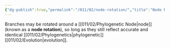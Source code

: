 ```yaml
---
{"dg-publish":true,"permalink":"/011/02/node-rotation/","title":"Node Rotation","tags":["BIOL422"],"noteIcon":"1","created":"2024-10-19T20:27:19.089-07:00","updated":"2024-10-03T23:16:44.069-07:00"}
---
```


Branches may be rotated around a [[011/02/Phylogenetic Node\|node]] (known as a **node rotation**), so long as they still reflect accurate and identical [[011/02/Phylogenetics\|phylogenetic]] [[011/02/Evolution\|evolution]].